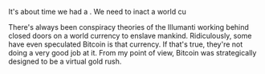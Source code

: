 

It's about time we had a . We need to inact a world cu

There's always been conspiracy theories of the Illumanti working behind closed doors on a world currency to enslave mankind. Ridiculously, some have even speculated Bitcoin is that currency. If that's true, they're not doing a very good job at it. From my point of view, Bitcoin was strategically designed to be a virtual gold rush. 